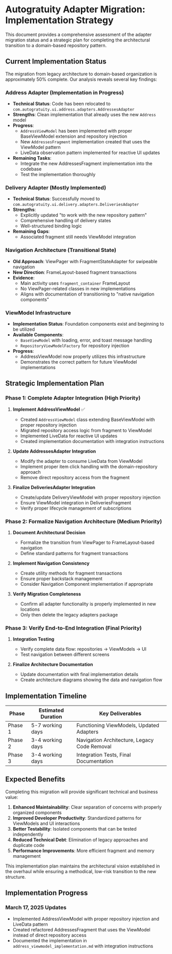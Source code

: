 # Autogratuity Adapter Migration: Implementation Strategy

This document provides a comprehensive assessment of the adapter migration status and a strategic plan for completing the architectural transition to a domain-based repository pattern.

## Current Implementation Status

The migration from legacy architecture to domain-based organization is approximately 50% complete. Our analysis reveals several key findings:

### Address Adapter (Implementation in Progress)

- **Technical Status**: Code has been relocated to `com.autogratuity.ui.address.adapters.AddressesAdapter`
- **Strengths**: Clean implementation that already uses the new `Address` model
- **Progress**:
  - `AddressViewModel` has been implemented with proper BaseViewModel extension and repository injection
  - New `AddressesFragment` implementation created that uses the ViewModel pattern
  - LiveData observation pattern implemented for reactive UI updates
- **Remaining Tasks**:
  - Integrate the new AddressesFragment implementation into the codebase
  - Test the implementation thoroughly

### Delivery Adapter (Mostly Implemented)

- **Technical Status**: Successfully moved to `com.autogratuity.ui.delivery.adapters.DeliveriesAdapter`
- **Strengths**: 
  - Explicitly updated "to work with the new repository pattern"
  - Comprehensive handling of delivery states
  - Well-structured binding logic
- **Remaining Gaps**: 
  - Associated fragment still needs ViewModel integration

### Navigation Architecture (Transitional State)

- **Old Approach**: ViewPager with FragmentStateAdapter for swipeable navigation
- **New Direction**: FrameLayout-based fragment transactions
- **Evidence**: 
  - Main activity uses `fragment_container` FrameLayout 
  - No ViewPager-related classes in new implementations
  - Aligns with documentation of transitioning to "native navigation components"

### ViewModel Infrastructure

- **Implementation Status**: Foundation components exist and beginning to be utilized
- **Available Components**:
  - `BaseViewModel` with loading, error, and toast message handling
  - `RepositoryViewModelFactory` for repository injection
- **Progress**:
  - AddressViewModel now properly utilizes this infrastructure
  - Demonstrates the correct pattern for future ViewModel implementations

## Strategic Implementation Plan

### Phase 1: Complete Adapter Integration (High Priority)

1. **Implement AddressViewModel** ✅
   - Created `AddressViewModel` class extending BaseViewModel with proper repository injection
   - Migrated repository access logic from fragment to ViewModel
   - Implemented LiveData for reactive UI updates
   - Created implementation documentation with integration instructions

2. **Update AddressesAdapter Integration**
   - Modify the adapter to consume LiveData from ViewModel
   - Implement proper item click handling with the domain-repository approach
   - Remove direct repository access from the fragment

3. **Finalize DeliveriesAdapter Integration**
   - Create/update DeliveryViewModel with proper repository injection
   - Ensure ViewModel integration in DeliveriesFragment
   - Verify proper lifecycle management of subscriptions

### Phase 2: Formalize Navigation Architecture (Medium Priority)

1. **Document Architectural Decision**
   - Formalize the transition from ViewPager to FrameLayout-based navigation
   - Define standard patterns for fragment transactions

2. **Implement Navigation Consistency**
   - Create utility methods for fragment transactions
   - Ensure proper backstack management
   - Consider Navigation Component implementation if appropriate

3. **Verify Migration Completeness**
   - Confirm all adapter functionality is properly implemented in new locations
   - Only then delete the legacy adapters package

### Phase 3: Verify End-to-End Integration (Final Priority)

1. **Integration Testing**
   - Verify complete data flow: repositories → ViewModels → UI
   - Test navigation between different screens

2. **Finalize Architecture Documentation**
   - Update documentation with final implementation details
   - Create architecture diagrams showing the data and navigation flow

## Implementation Timeline

| Phase | Estimated Duration | Key Deliverables |
|-------|-------------------|------------------|
| Phase 1 | 5-7 working days | Functioning ViewModels, Updated Adapters |
| Phase 2 | 3-4 working days | Navigation Architecture, Legacy Code Removal |
| Phase 3 | 3-4 working days | Integration Tests, Final Documentation |

## Expected Benefits

Completing this migration will provide significant technical and business value:

1. **Enhanced Maintainability**: Clear separation of concerns with properly organized components
2. **Improved Developer Productivity**: Standardized patterns for ViewModels and UI interactions
3. **Better Testability**: Isolated components that can be tested independently
4. **Reduced Technical Debt**: Elimination of legacy approaches and duplicate code
5. **Performance Improvements**: More efficient fragment and memory management

This implementation plan maintains the architectural vision established in the overhaul while ensuring a methodical, low-risk transition to the new structure.

## Implementation Progress

### March 17, 2025 Updates

- Implemented AddressViewModel with proper repository injection and LiveData pattern
- Created refactored AddressesFragment that uses the ViewModel instead of direct repository access
- Documented the implementation in `address_viewmodel_implementation.md` with integration instructions
